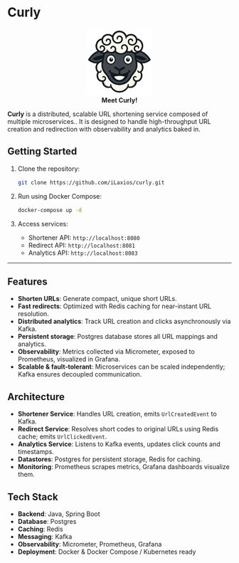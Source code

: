 # Curly

<p align="center">
  <img src="curly_mascot.png" alt="authzilla mascot" width="150"/>
  <br>
  <strong>Meet Curly!</strong>
</p>


**Curly** is a distributed, scalable URL shortening service composed of multiple microservices.. It is designed to handle high-throughput URL creation and redirection with observability and analytics baked in.

## Getting Started

1. Clone the repository:

   ```bash
   git clone https://github.com/iLaxios/curly.git
   ```
2. Run using Docker Compose:

   ```bash
   docker-compose up -d
   ```
3. Access services:

    * Shortener API: `http://localhost:8080`
    * Redirect API: `http://localhost:8081`
    * Analytics API: `http://localhost:8083`

---

## Features

* **Shorten URLs**: Generate compact, unique short URLs.
* **Fast redirects**: Optimized with Redis caching for near-instant URL resolution.
* **Distributed analytics**: Track URL creation and clicks asynchronously via Kafka.
* **Persistent storage**: Postgres database stores all URL mappings and analytics.
* **Observability**: Metrics collected via Micrometer, exposed to Prometheus, visualized in Grafana.
* **Scalable & fault-tolerant**: Microservices can be scaled independently; Kafka ensures decoupled communication.

## Architecture

* **Shortener Service**: Handles URL creation, emits `UrlCreatedEvent` to Kafka.
* **Redirect Service**: Resolves short codes to original URLs using Redis cache; emits `UrlClickedEvent`.
* **Analytics Service**: Listens to Kafka events, updates click counts and timestamps.
* **Datastores**: Postgres for persistent storage, Redis for caching.
* **Monitoring**: Prometheus scrapes metrics, Grafana dashboards visualize them.

## Tech Stack

* **Backend**: Java, Spring Boot
* **Database**: Postgres
* **Caching**: Redis
* **Messaging**: Kafka
* **Observability**: Micrometer, Prometheus, Grafana
* **Deployment**: Docker & Docker Compose / Kubernetes ready

